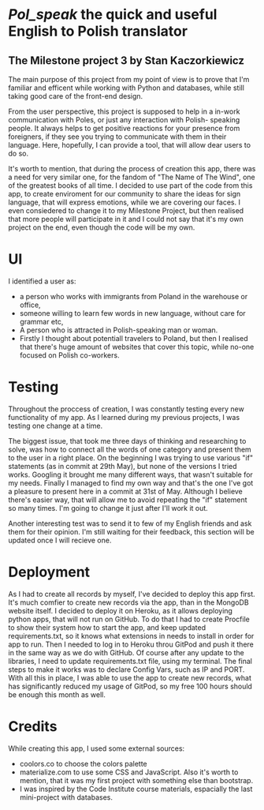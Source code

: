 # *Pol_speak* the quick and useful English to Polish translator
## The Milestone project 3 by Stan Kaczorkiewicz

The main purpose of this project from my point of view is to prove that I'm familiar and efficent while working with Python and databases, while still taking good care of the front-end design.

From the user perspective, this project is supposed to help in a in-work communication with Poles, or just any interaction with Polish- speaking people. It always helps to get positive reactions for your presence from foreigners, 
if they see you trying to communicate with them in their language.
Here, hopefully, I can provide a tool, that will allow dear users to do so.

It's worth to mention, that during the process of creation this app, there was a need for very similar one, for the fandom of "The Name of The Wind", one of the greatest books of all time.
I decided to use part of the code from this app, to create enviroment for our community to share the ideas for sign language, that will express emotions, while we are covering our faces.
I even consiedered to change it to my Milestone Project, but then realised that more people will participate in it and I could not say that it's my own project on the end, even though the code will be my own.


# UI 
I identified a user as:
- a person who works with immigrants from Poland in the warehouse or office,
- someone willing to learn few words in new language, without care for grammar etc,
- A person who is attracted in Polish-speaking man or woman.
- Firstly I thought about potentiall travelers to Poland, but then I realised that there's huge amount of websites that cover this topic, while no-one focused on Polish co-workers.



# Testing

Throughout the proccess of creation, I was constantly testing every new functionality of my app.
As I learned during my previous projects, I was testing one change at a time.

The biggest issue, that took me three days of thinking and researching to solve, was how to connect all the words of one category and present them to the user in a right place.
On the beginning I was trying to use various "if" statements (as in commit at 29th May), but none of the versions I tried works.
Googling it brought me many different ways, that wasn't suitable for my needs.
Finally I managed to find my own way and that's the one I've got a pleasure to present here in a commit at 31st of May.
Although I believe there's easier way, that will allow me to avoid repeating the "if" statement so many times.
I'm going to change it just after I'll work it out.

Another interesting test was to send it to few of my English friends and ask them for their opinion.
I'm still waiting for their feedback, this section will be updated once I will recieve one.


# Deployment

As I had to create all records by myself, I've decided to deploy this app first. It's much comfier to create new records via the app, than in the MongoDB website itself.
I decided to deploy it on Heroku, as it allows deploying python apps, that will not run on GitHub.
To do that I had to create Procfile to show their system how to start the app, and keep updated requirements.txt, so it knows what extensions in needs to install in order for app to run.
Then I needed to log in to Heroku throu GitPod and push it there in the same way as we do with GitHub.
Of course after any update to the libraries, I need to update requirements.txt file, using my terminal.
The final steps to make it works was to declare Config Vars, such as IP and PORT.
With all this in place, I was able to use the app to create new records, what has significantly reduced my usage of GitPod, so my free 100 hours should be enough this month as well.


# Credits

While creating this app, I used some external sources:
- coolors.co to choose the colors palette
- materialize.com to use some CSS and JavaScript. Also it's worth to mention, that it was my first project with     something else than bootstrap. 
- I was inspired by the Code Institute course materials, espacially the last mini-project with databases.
